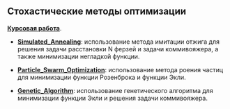 ## Стохастические методы оптимизации
[__Курсовая работа__](Term_paper.pdf).

- [__Simulated_Annealing__](./Simulated_Annealing/Simulated_Annealing.ipynb/): использование метода имитации отжига для решения задачи расстановки N ферзей и задачи коммивояжера, а также минимизации негладкой функции. 

- [__Particle_Swarm_Optimization__](./Particle_Swarm_Optimization/Particle_Swarm_Optimization.ipynb/): использование метода роения частиц для минимизации функции Розенброка и функции Экли. 

- [__Genetic_Algorithm__](./Genetic_Algorithm/Genetic_Algorithm.ipynb/): использование генетического алгоритма для минимизации функции Экли и решения задачи коммивояжера. 




